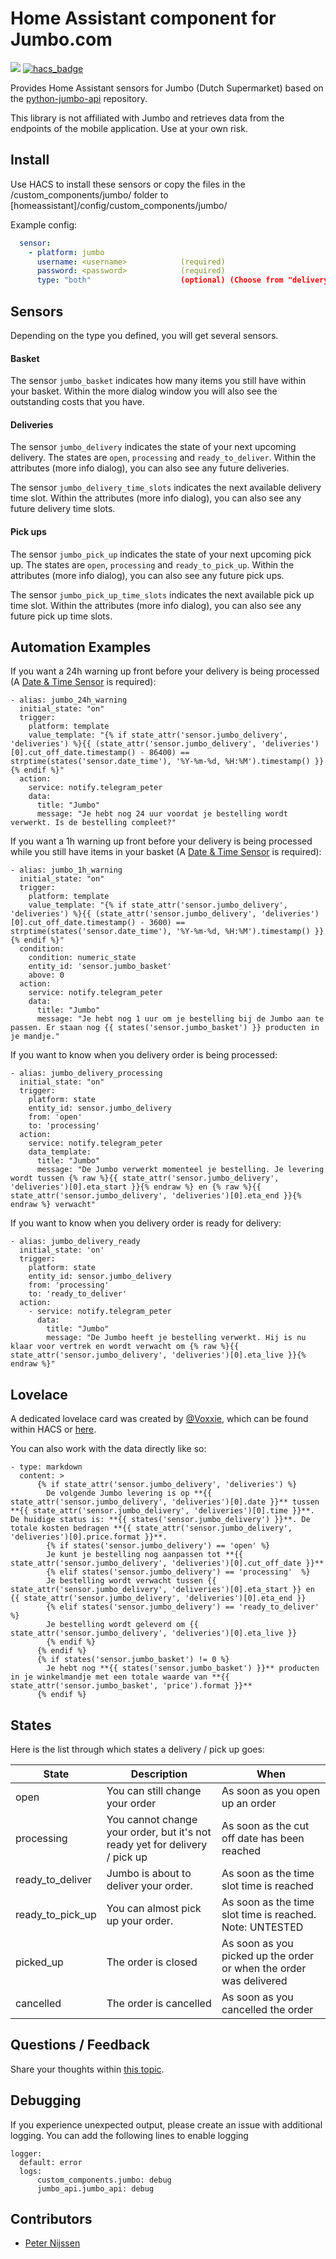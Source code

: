 # Home Assistant component for Jumbo.com


[![](https://img.shields.io/github/release/peternijssen/home-assistant-jumbo.svg?style=flat-square)](https://github.com/peternijssen/home-assistant-jumbo/releases/latest)
[![hacs_badge](https://img.shields.io/badge/HACS-Default-orange.svg)](https://github.com/custom-components/hacs) 

Provides Home Assistant sensors for Jumbo (Dutch Supermarket) based on the [python-jumbo-api](https://github.com/peternijssen/python-jumbo-api) repository.

This library is not affiliated with Jumbo and retrieves data from the endpoints of the mobile application. Use at your own risk.

## Install
Use HACS to install these sensors or copy the files in the /custom_components/jumbo/ folder to [homeassistant]/config/custom_components/jumbo/

Example config:

```yaml
  sensor:
    - platform: jumbo
      username: <username>            (required)
      password: <password>            (required)
      type: "both"                    (optional) (Choose from "delivery", "pick_up" or "both")
```

## Sensors
Depending on the type you defined, you will get several sensors.

#### Basket
The sensor `jumbo_basket` indicates how many items you still have within your basket. Within the more dialog window you will also see the outstanding costs that you have.

#### Deliveries
The sensor `jumbo_delivery` indicates the state of your next upcoming delivery. The states are `open`, `processing` and `ready_to_deliver`.
Within the attributes (more info dialog), you can also see any future deliveries.

The sensor `jumbo_delivery_time_slots` indicates the next available delivery time slot. Within the attributes (more info dialog), you can also see any future delivery time slots.

#### Pick ups
The sensor `jumbo_pick_up` indicates the state of your next upcoming pick up. The states are `open`, `processing` and `ready_to_pick_up`.
Within the attributes (more info dialog), you can also see any future pick ups.

The sensor `jumbo_pick_up_time_slots` indicates the next available pick up time slot. Within the attributes (more info dialog), you can also see any future pick up time slots.

## Automation Examples
If you want a 24h warning up front before your delivery is being processed (A [Date & Time Sensor](https://www.home-assistant.io/integrations/time_date/) is required):
```
- alias: jumbo_24h_warning
  initial_state: "on"
  trigger:
    platform: template
    value_template: "{% if state_attr('sensor.jumbo_delivery', 'deliveries') %}{{ (state_attr('sensor.jumbo_delivery', 'deliveries')[0].cut_off_date.timestamp() - 86400) == strptime(states('sensor.date_time'), '%Y-%m-%d, %H:%M').timestamp() }}{% endif %}"
  action:
    service: notify.telegram_peter
    data:
      title: "Jumbo"
      message: "Je hebt nog 24 uur voordat je bestelling wordt verwerkt. Is de bestelling compleet?"
```

If you want a 1h warning up front before your delivery is being processed while you still have items in your basket (A [Date & Time Sensor](https://www.home-assistant.io/integrations/time_date/) is required):
```
- alias: jumbo_1h_warning
  initial_state: "on"
  trigger:
    platform: template
    value_template: "{% if state_attr('sensor.jumbo_delivery', 'deliveries') %}{{ (state_attr('sensor.jumbo_delivery', 'deliveries')[0].cut_off_date.timestamp() - 3600) == strptime(states('sensor.date_time'), '%Y-%m-%d, %H:%M').timestamp() }}{% endif %}"
  condition:
    condition: numeric_state
    entity_id: 'sensor.jumbo_basket'
    above: 0
  action:
    service: notify.telegram_peter
    data:
      title: "Jumbo"
      message: "Je hebt nog 1 uur om je bestelling bij de Jumbo aan te passen. Er staan nog {{ states('sensor.jumbo_basket') }} producten in je mandje."
```

If you want to know when you delivery order is being processed:
```
- alias: jumbo_delivery_processing
  initial_state: "on"
  trigger:
    platform: state
    entity_id: sensor.jumbo_delivery
    from: 'open'
    to: 'processing'
  action:
    service: notify.telegram_peter
    data_template:
      title: "Jumbo"
      message: "De Jumbo verwerkt momenteel je bestelling. Je levering wordt tussen {% raw %}{{ state_attr('sensor.jumbo_delivery', 'deliveries')[0].eta_start }}{% endraw %} en {% raw %}{{ state_attr('sensor.jumbo_delivery', 'deliveries')[0].eta_end }}{% endraw %} verwacht"
```

If you want to know when you delivery order is ready for delivery:
```
- alias: jumbo_delivery_ready
  initial_state: 'on'
  trigger:
    platform: state
    entity_id: sensor.jumbo_delivery
    from: 'processing'
    to: 'ready_to_deliver'
  action:
    - service: notify.telegram_peter
      data:
        title: "Jumbo"
        message: "De Jumbo heeft je bestelling verwerkt. Hij is nu klaar voor vertrek en wordt verwacht om {% raw %}{{ state_attr('sensor.jumbo_delivery', 'deliveries')[0].eta_live }}{% endraw %}"
```

## Lovelace
A dedicated lovelace card was created by [@Voxxie](https://github.com/Voxxie), which can be found within HACS or [here](https://github.com/Voxxie/lovelace-jumbo-card).

You can also work with the data directly like so:
```
- type: markdown
  content: >
      {% if state_attr('sensor.jumbo_delivery', 'deliveries') %}
        De volgende Jumbo levering is op **{{ state_attr('sensor.jumbo_delivery', 'deliveries')[0].date }}** tussen **{{ state_attr('sensor.jumbo_delivery', 'deliveries')[0].time }}**. De huidige status is: **{{ states('sensor.jumbo_delivery') }}**. De totale kosten bedragen **{{ state_attr('sensor.jumbo_delivery', 'deliveries')[0].price.format }}**. 
        {% if states('sensor.jumbo_delivery') == 'open' %}
        Je kunt je bestelling nog aanpassen tot **{{ state_attr('sensor.jumbo_delivery', 'deliveries')[0].cut_off_date }}**
        {% elif states('sensor.jumbo_delivery') == 'processing'  %}
        Je bestelling wordt verwacht tussen {{ state_attr('sensor.jumbo_delivery', 'deliveries')[0].eta_start }} en {{ state_attr('sensor.jumbo_delivery', 'deliveries')[0].eta_end }}
        {% elif states('sensor.jumbo_delivery') == 'ready_to_deliver' %}
        Je bestelling wordt geleverd om {{ state_attr('sensor.jumbo_delivery', 'deliveries')[0].eta_live }}
        {% endif %}            
      {% endif %}
      {% if states('sensor.jumbo_basket') != 0 %}
        Je hebt nog **{{ states('sensor.jumbo_basket') }}** producten in je winkelmandje met een totale waarde van **{{ state_attr('sensor.jumbo_basket', 'price').format }}**
      {% endif %}
```

## States
Here is the list through which states a delivery / pick up goes:

| State | Description | When |
|-------|-------------|------|
| open  | You can still change your order | As soon as you open up an order |
| processing | You cannot change your order, but it's not ready yet for delivery / pick up | As soon as the cut off date has been reached |
| ready_to_deliver | Jumbo is about to deliver your order. | As soon as the time slot time is reached |
| ready_to_pick_up | You can almost pick up your order. | As soon as the time slot time is reached. Note: UNTESTED |
| picked_up | The order is closed | As soon as you picked up the order or when the order was delivered |
| cancelled | The order is cancelled | As soon as you cancelled the order |

## Questions / Feedback
Share your thoughts within [this topic](https://community.home-assistant.io/t/jumbo-com-integration-dutch-supermarket/190438).

## Debugging
If you experience unexpected output, please create an issue with additional logging. You can add the following lines to enable logging

```
logger:
  default: error
  logs:
      custom_components.jumbo: debug
      jumbo_api.jumbo_api: debug
```

## Contributors
* [Peter Nijssen](https://github.com/peternijssen)
